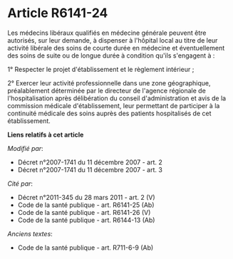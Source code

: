 # Article R6141-24

Les médecins libéraux qualifiés en médecine générale peuvent être autorisés, sur leur demande, à dispenser à l'hôpital local
au titre de leur activité libérale des soins de courte durée en médecine et éventuellement des soins de suite ou de longue
durée à condition qu'ils s'engagent à :

1° Respecter le projet d'établissement et le règlement intérieur ;

2° Exercer leur activité professionnelle dans une zone géographique, préalablement déterminée par le directeur de l'agence
régionale de l'hospitalisation après délibération du conseil d'administration et avis de la commission médicale
d'établissement, leur permettant de participer à la continuité médicale des soins auprès des patients hospitalisés  de cet
établissement.

**Liens relatifs à cet article**

_Modifié par_:

  - Décret n°2007-1741 du 11 décembre 2007 - art. 2
  - Décret n°2007-1741 du 11 décembre 2007 - art. 3

_Cité par_:

  - Décret n°2011-345 du 28 mars 2011 - art. 2 (V)
  - Code de la santé publique - art. R6141-25 (Ab)
  - Code de la santé publique - art. R6141-26 (V)
  - Code de la santé publique - art. R6144-13 (Ab)

_Anciens textes_:

  - Code de la santé publique - art. R711-6-9 (Ab)
